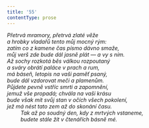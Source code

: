 ```yaml
---
title: '55'
contentType: prose
---
```


<section>

_Přetrvá mramory, přetrvá zlaté věže  
a hrobky vladařů tento můj mocný rým:  
zatím co z kamene čas písmo dávno smaže,  
můj verš zde bude dál jasně plát — a vy s ním.  
Až sochy rozkotá běs válkou rozpoutaný  
a sváry obrátí paláce v prach a rum,  
má báseň, letopis na vaši paměť psaný,  
bude dál vzdorovat meči a plamenům.  
Půjdete pevně vstříc smrti a zapomnění,  
jemuž vše propadá; chvála na vaši krásu  
bude však mít svůj stan v očích všech pokolení,  
jež má nést tato zem až do skonání času.  
         Tak až po soudný den, kdy z mrtvých vstaneme,  
         budete stále žít v čtenářích básně mé._

</section>
